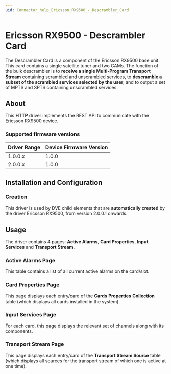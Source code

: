 ```yaml
---
uid: Connector_help_Ericsson_RX9500_-_Descrambler_Card
---
```


# Ericsson RX9500 - Descrambler Card

The Descrambler Card is a component of the Ericsson RX9500 base unit. This card contains a single satellite tuner and two CAMs. The function of the bulk descrambler is to **receive a single Multi-Program Transport Stream** containing scrambled and unscrambled services, to **descramble a subset of the scrambled services selected by the user**, and to output a set of MPTS and SPTS containing unscrambled services.

## About

This **HTTP** driver implements the REST API to communicate with the Ericsson RX9500 device.

### Supported firmware versions

| **Driver Range** | **Device Firmware Version** |
|------------------|-----------------------------|
| 1.0.0.x          | 1.0.0                       |
| 2.0.0.x          | 1.0.0                       |

## Installation and Configuration

### Creation

This driver is used by DVE child elements that are **automatically created** by the driver Ericsson RX9500, from version 2.0.0.1 onwards.

## Usage

The driver contains 4 pages: **Active Alarms**, **Card Properties**, **Input Services** and **Transport** **Stream**.

### Active Alarms Page

This table contains a list of all current active alarms on the card/slot.

### Card Properties Page

This page displays each entry/card of the **Cards** **Properties** **Collection** table (which displays all cards installed in the system).

### Input Services Page

For each card, this page displays the relevant set of channels along with its components.

### Transport Stream Page

This page displays each entry/card of the **Transport Stream Source** table (which displays all sources for the transport stream of which one is active at one time).
